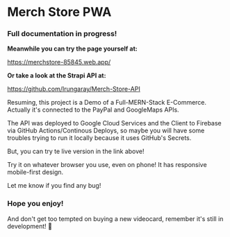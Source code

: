 # Merch Store PWA

### Full documentation in progress!

**Meanwhile you can try the page yourself at:**

https://merchstore-85845.web.app/

**Or take a look at the Strapi API at:**

https://github.com/Irungaray/Merch-Store-API

Resuming, this project is a Demo of a Full-MERN-Stack E-Commerce. Actually it's connected to the PayPal and GoogleMaps APIs.

The API was deployed to Google Cloud Services and the Client to Firebase via GitHub Actions/Continous Deploys, so maybe you will have some troubles trying to run it locally because it uses GitHub's Secrets.

But, you can try te live version in the link above!

Try it on whatever browser you use, even on phone! It has responsive mobile-first design.

Let me know if you find any bug!

### **Hope you enjoy!**
And don't get too tempted on buying a new videocard, remember it's still in development! 🤪
